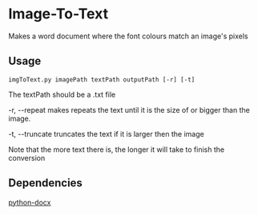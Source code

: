 # Image-To-Text
Makes a word document where the font colours match an image's pixels

## Usage
```
imgToText.py imagePath textPath outputPath [-r] [-t]
```
The textPath should be a .txt file


-r, --repeat makes repeats the text until it is the size of or bigger than the image.

-t, --truncate truncates the text if it is larger then the image


Note that the more text there is, the longer it will take to finish the conversion

## Dependencies
[python-docx](https://github.com/python-openxml/python-docx)
